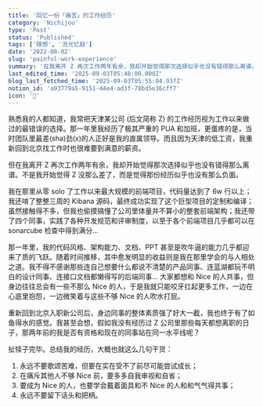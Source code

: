 ```yaml
---
title: '回忆一份「痛苦」的工作经历'
category: 'Nichijou'
type: 'Post'
status: 'Published'
tags: ['随想', '流光忆庭']
date: '2022-08-02'
slug: 'painful-work-experience'
summary: '在我离开 Z 再次工作两年有余，我却开始觉得那次选择似乎也没有错得那么离谱。'
last_edited_time: '2025-09-03T05:48:00.000Z'
blog_last_fetched_time: '2025-09-03T05:55:04.937Z'
notion_id: 'a93779a5-9151-44e4-ad3f-78bd5e36cff7'
icon: '🧨'
---
```


熟悉我的人都知道，我常把天津某公司 (后文简称 Z) 的工作经历视为工作以来做过的最错误的选择。那一年里我经历了极其严重的 PUA 和加班，更蛋疼的是，当时团队里最差(sha)劲(x)的人正好是我的直属领导。而且因为天津的低工资，我重新回到北京找工作时也很难要到满意的薪资。

但在我离开 Z 再次工作两年有余，我却开始觉得那次选择似乎也没有错得那么离谱。不是我开始觉得 Z 没那么差了，而是觉得那份经历似乎也没有那么负面。

我在那里从零 solo 了工作以来最大规模的前端项目，代码量达到了 6w 行以上；我还啃了整整三周的 Kibana 源码，最终成功实现了这个巨型项目的定制和编译；虽然接触得不多，但我也偷摸搞懂了公司里体量并不算小的整套前端架构；我还带了四个同事，实践了各种开发规范和评审制度，以至于各个前端项目几乎都可以在 sonarcube 检查中得到满分…

那一年里，我的代码风格、架构能力、文档、PPT 甚至是吹牛逼的能力几乎都迎来了质的飞跃。随着时间推移，其中愈发明显的收益则是我在那里学会的与人相处之道。我不得不感谢那些连自己想要什么都说不清楚的产品同事、连蓝湖都玩不明白的设计同事、连接口文档都懒得写的后端同事… 大家都想和 Nice 的人共事，但身边往往总会有一些不那么 Nice 的人，于是我就只能咬牙扛起更多工作，一边在心底里抱怨，一边微笑着与这些不够 Nice 的人吹水打屁。

重新回到北京入职新公司后，身边同事的整体素质强了好大一截，我也终于有了如鱼得水的感觉。我甚至会想，假如我没有经历过 Z 公司里那些每天都想离职的日子，那两年前的我是否有资格和现在的同事站在同一水平线呢？

扯犊子完毕。总结我的经历，大概也就这么几句干货：

1. 永远不要歌颂苦难，但要在实在受不了前尽可能尝试成长；
2. 在痛斥其他人不够 Nice 前，要多多自我审视和自省；
3. 要成为 Nice 的人，也要学会戴着面具和不 Nice 的人和和气气得共事；
4. 永远不要留下话头和把柄。
